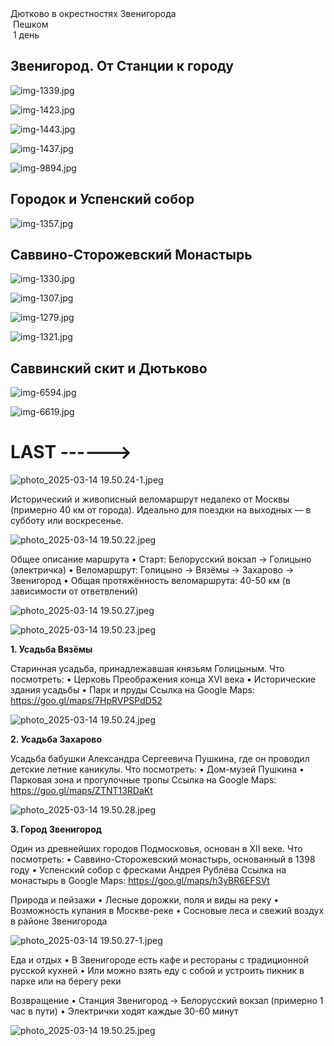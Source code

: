 
<link rel="stylesheet" href="../assets-custom/css/style-markdown.css">
<div class="cover-container" style="background-image: url('gorodok-1600.jpg');">
	<div class="cover-text">
		<div class="cover-title">
            Дютково в окрестностях Звенигорода
        </div>
		<div class="cover-description">
			<div>
                <img class="cover-icon" src="../assets-custom/icon-footsteps.png" loading="lazy" alt="" />
                <span>Пешком</span>
            </div>
            <div>
                <img class="cover-icon" loading="lazy" src="../assets-custom/icon-time.png" alt=""  />
                <span>1 день</span>
            </div>
		</div>
	</div>
</div>

<div id="map"></div>


## Звенигород. От Станции к городу

![img-1339.jpg](../0-images/zvenigorod/img-1339.jpg)

![img-1423.jpg](../0-images/zvenigorod/img-1423.jpg)

![img-1443.jpg](../0-images/zvenigorod/img-1443.jpg)

![img-1437.jpg](../0-images/zvenigorod/img-1437.jpg)

![img-9894.jpg](../0-images/zvenigorod/img-9894.jpg)


## Городок и Успенский собор

![img-1357.jpg](../0-images/zvenigorod/img-1357.jpg)



## Саввино-Сторожевский Монастырь

![img-1330.jpg](../0-images/zvenigorod-mon/img-1330.jpg)

![img-1307.jpg](../0-images/zvenigorod-mon/img-1307.jpg)

![img-1279.jpg](../0-images/zvenigorod-mon/img-1279.jpg)

![img-1321.jpg](../0-images/zvenigorod-mon/img-1321.jpg)




## Саввинский скит и Дютьково

![img-6594.jpg](../0-images/zvenigorod/img-6594.jpg)

![img-6619.jpg](../0-images/zvenigorod/img-6619.jpg)







# LAST ------>

![photo_2025-03-14 19.50.24-1.jpeg](imgs/photo_2025-03-14%2019.50.24-1.jpeg)

Исторический и живописный веломаршрут недалеко от Москвы (примерно 40 км от города).
Идеально для поездки на выходных — в субботу или воскресенье.

![photo_2025-03-14 19.50.22.jpeg](imgs/photo_2025-03-14%2019.50.22.jpeg)

Общее описание маршрута
•	Старт: Белорусский вокзал → Голицыно (электричка)
•	Веломаршрут: Голицыно → Вязёмы → Захарово → Звенигород
•	Общая протяжённость веломаршрута: 40-50 км (в зависимости от ответвлений)


![photo_2025-03-14 19.50.27.jpeg](imgs/photo_2025-03-14%2019.50.27.jpeg)

![photo_2025-03-14 19.50.23.jpeg](imgs/photo_2025-03-14%2019.50.23.jpeg)

**1. Усадьба Вязёмы**

Старинная усадьба, принадлежавшая князьям Голицыным.
Что посмотреть:
•	Церковь Преображения конца XVI века
•	Исторические здания усадьбы
•	Парк и пруды
Ссылка на Google Maps:
https://goo.gl/maps/7HpRVPSPdD52


![photo_2025-03-14 19.50.24.jpeg](imgs/photo_2025-03-14%2019.50.24.jpeg)

**2. Усадьба Захарово**

Усадьба бабушки Александра Сергеевича Пушкина, где он проводил детские летние каникулы.
Что посмотреть:
•	Дом-музей Пушкина
•	Парковая зона и прогулочные тропы
Ссылка на Google Maps:
https://goo.gl/maps/ZTNT13RDaKt


![photo_2025-03-14 19.50.28.jpeg](imgs/photo_2025-03-14%2019.50.28.jpeg)


**3. Город Звенигород**

Один из древнейших городов Подмосковья, основан в XII веке.
Что посмотреть:
•	Саввино-Сторожевский монастырь, основанный в 1398 году
•	Успенский собор с фресками Андрея Рублёва
Ссылка на монастырь в Google Maps:
https://goo.gl/maps/h3yBR6EFSVt


Природа и пейзажи
•	Лесные дорожки, поля и виды на реку
•	Возможность купания в Москве-реке
•	Сосновые леса и свежий воздух в районе Звенигорода


![photo_2025-03-14 19.50.27-1.jpeg](imgs/photo_2025-03-14%2019.50.27-1.jpeg)


Еда и отдых
•	В Звенигороде есть кафе и рестораны с традиционной русской кухней
•	Или можно взять еду с собой и устроить пикник в парке или на берегу реки


Возвращение
•	Станция Звенигород → Белорусский вокзал (примерно 1 час в пути)
•	Электрички ходят каждые 30-60 минут

![photo_2025-03-14 19.50.25.jpeg](imgs/photo_2025-03-14%2019.50.25.jpeg)













<link href="https://api.mapbox.com/mapbox-gl-js/v3.10.0/mapbox-gl.css" rel="stylesheet">
<script src="https://api.mapbox.com/mapbox-gl-js/v3.10.0/mapbox-gl.js"></script>
<script src="https://cdn.jsdelivr.net/npm/js-yaml@4.1.0/dist/js-yaml.min.js"></script>
<script src="../assets-custom/js/cozy-journey.js"></script>
<script>architectMap({
    tracks: [{path: 'dutkovo-hike.gpx'}, {path: 'zvenigorod-bus.gpx', color: 'blue'}], 
    points: 'points.yaml',
    zoom: 7.2,
    center: [37.49433, 55.59333],
    fitDuration: 6000
});</script>